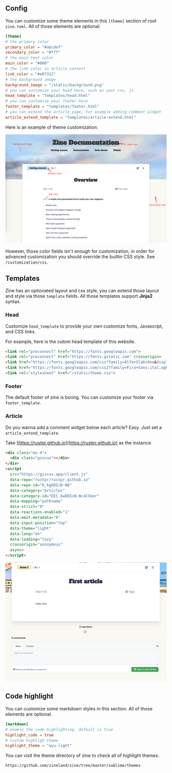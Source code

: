 ## Config

You can customize some theme elements in this `[theme]` section of root `zine.toml`. All of those elements are optional:

```toml
[theme]
# the primary color
primary_color = "#abcdef"
secondary_color = "#fff"
# the main text color
main_color = "#000"
# the link color in article content
link_color = "#e07312"
# the background image
background_image = "/static/background.png"
# you can customize your head here, such as your css, js
head_template = "templates/head.html"
# you can customize your footer here
footer_template = "templates/footer.html"
# you can extend the article page, for example adding comment widget
article_extend_template = "templates/article-extend.html"
```

Here is an example of theme customization:

![](/static/theme.png)

However, those color fields isn't enough for customization, in order for advanced customization you should override the builtin CSS style. See `/customization/css`.

## Templates

Zine has an optionated layout and css style, you can extend those layout and style via those `template` fields. All those templates support **Jinja2** syntax.

### Head

Customize `head_template` to provide your own customize fonts, Javascript, and CSS links.

For example, here is the cutom head template of this website.

```html
<link rel="preconnect" href="https://fonts.googleapis.com">
<link rel="preconnect" href="https://fonts.gstatic.com" crossorigin>
<link href="https://fonts.googleapis.com/css?family=Alfa+Slab+One&display=swap" rel="stylesheet">
<link href="https://fonts.googleapis.com/css2?family=Fira+Sans:ital,wght@0,400;0,500;0,600;1,400;1,500&display=swap" rel="stylesheet">
<link rel="stylesheet" href="/static/theme.css">
```

### Footer

The default footer of zine is boring. You can customize your footer via `footer_template`.

### Article

Do you wanna add a comment widget below each article? Easy. Just set a `article_extend_template`.

Take [https://rustpr.github.io](https://rustpr.github.io) as the instance.

```html
<div class="mx-4">
  <div class="giscus"></div>
</div>
<script
  src="https://giscus.app/client.js"
  data-repo="rustpr/rustpr.github.io"
  data-repo-id="R_kgDOIcB-NQ"
  data-category="Articles"
  data-category-id="DIC_kwDOIcB-Nc4CSkor"
  data-mapping="pathname"
  data-strict="0"
  data-reactions-enabled="1"
  data-emit-metadata="0"
  data-input-position="top"
  data-theme="light"
  data-lang="en"
  data-loading="lazy"
  crossorigin="anonymous"
  async>
</script>
```

![](/static/article-widget.png)

## Code highlight

You can customize some markdown styles in this section. All of those elements are optional.

```toml
[markdown]
# enable the code highlighting. default is true
highlight_code = true
# custom highligh theme
highlight_theme = "ayu-light"
```

You can visit the theme directory of zine to check all of highlight themes.

```urlpreview
https://github.com/zineland/zine/tree/master/sublime/themes
```